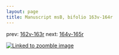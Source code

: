 ```yaml
---
layout: page
title: Manuscript msB, bifolio 163v-164r
---
```


prev: [162v-163r](../162v-163r/) next: [164v-165r](../164v-165r/)



[![Linked to zoomble image](http://www.homermultitext.org/iipsrv?IIIF=/project/homer/pyramidal/deepzoom/hmt/vbbifolio/v1/vb_163v_164r.tif/full/2000,/0/default.jpg)](http://www.homermultitext.org/ict2/?urn=urn:cite2:hmt:vbbifolio.v1:vb_163v_164r)

